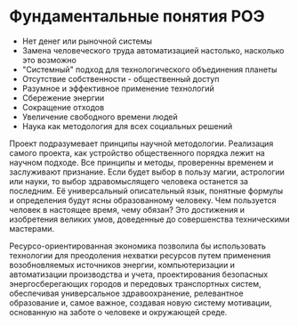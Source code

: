 # Фундаментальные понятия РОЭ

* Нет денег или рыночной системы
* Замена человеческого труда автоматизацией настолько, насколько это возможно
* "Системный" подход для технологического объединения планеты
* Отсутствие собственности - общественный доступ
* Разумное и эффективное применение технологий
* Сбережение энергии
* Сокращение отходов
* Увеличение свободного времени людей
* Наука как методология для всех социальных решений

Проект подразумевает принципы научной методологии. Реализация самого проекта, как устройство общественного порядка лежит на научном подходе. Все принципы и методы, проверенны временем и заслуживают признание. Если будет выбор в пользу магии, астрологии или науки, то выбор здравомыслящего человека останется за последним. Её универсальный описательный язык, понятные формулы и определения будут ясны образованному человеку. Чем пользуется человек в настоящее время, чему обязан? Это достижения и изобретения великих умов, доведенные до совершенства техническими мастерами.

Ресурсо-ориентированная экономика позволила бы использовать технологии для преодоления нехватки ресурсов путем применения возобновляемых источников энергии, компьютеризации и автоматизации производства и учета, проектирования безопасных энергосберегающих городов и передовых транспортных систем, обеспечивая универсальное здравоохранение, релевантное образование и, самое важное, создавая новую систему мотивации, основанную на заботе о человеке и окружающей среде.

